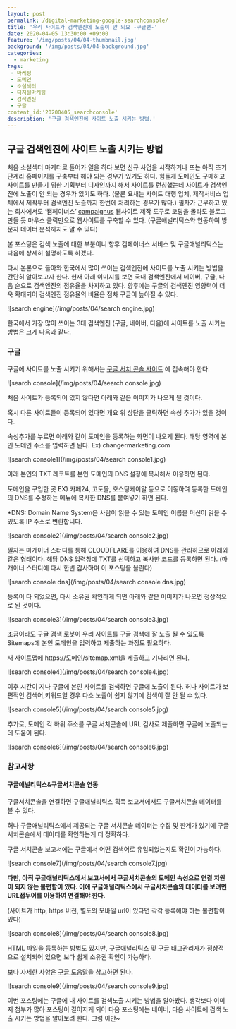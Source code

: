 ```yaml
---
layout: post
permalink: /digital-marketing-google-searchconsole/
title: '우리 사이트가 검색엔진에 노출이 안 되요 -구글편-'
date: 2020-04-05 13:30:00 +09:00
feature: '/img/posts/04/04-thumbnail.jpg'
background: '/img/posts/04/04-background.jpg'
categories:
  - marketing
tags:
 - 마케팅
 - 도메인
 - 소셜섹터
 - 디지털마케팅
 - 검색엔진
 - 구글
content_id:'20200405_searchconsole'  
description: '구글 검색엔진에 사이트 노출 시키는 방법.'
---
```


## 구글 검색엔진에 사이트 노출 시키는 방법



처음 소셜섹터 마케터로 들어가 일을 하다 보면 신규 사업을 시작하거나 또는 아직 초기 단계라 홈페이지를 구축부터 해야 되는 경우가 있기도 하다. 힘들게 도메인도 구매하고 사이트를 만들기 위한 기획부터 디자인까지 해서 사이트를 런칭했는데 사이트가 검색엔진에 노출이 안 되는 경우가 있기도 하다. (물론 요새는 사이트 대행 업체, 제작서비스 업체에서 제작부터 검색엔진 노출까지 한번에 처리하는 경우가 많다.) 필자가 근무하고 있는 회사에서도 ‘캠페이너스’ [campaignus](https://campaignus.do/) 웹사이트 제작 도구로 코딩을 몰라도 블로그 만들 듯 마우스 클릭만으로 웹사이트를 구축할 수 있다. (구글애널리틱스와 연동하여 방문자 데이터 분석까지도 알 수 있다)



본 포스팅은 검색 노출에 대한 부분이니 향후 캠페이너스 서비스 및 구글애널리틱스는 다음에 상세히 설명하도록 하겠다.



다시 본론으로 돌아와 한국에서 많이 쓰이는 검색엔진에 사이트를 노출 시키는 방법을 간단히 알아보고자 한다. 현재 아래 이미지를 보면 국내 검색엔진에서 네이버, 구글, 다음 순으로 검색엔진의 점유율을 차지하고 있다. 향후에는 구글의 검색엔진 영향력이 더욱 확대되어 검색엔진 점유율의 비율은 점차 구글이 높아질 수 있다.

![search engine](/img/posts/04/search engine.jpg)



한국에서 가장 많이 쓰이는 3대 검색엔진 (구글, 네이버, 다음)에 사이트를 노출 시키는 방법은 크게 다음과 같다.



### 구글

구글에 사이트를 노출 시키기 위해서는 [구글 서치 콘솔 사이트](https://search.google.com/search-console/about?hl=ko) 에 접속해야 한다.

![search console](/img/posts/04/search console.jpg)

처음 사이트가 등록되어 있지 않다면 아래와 같은 이미지가 나오게 될 것이다.

혹시 다른 사이트들이 등록되어 있다면 개요 위 상단을 클릭하면 속성 추가가 있을 것이다.

속성추가를 누르면 아래와 같이 도메인을 등록하는 화면이 나오게 된다. 해당 영역에 본인 도메인 주소를 입력하면 된다. Ex) changermarketing.com

![search console1](/img/posts/04/search console1.jpg)

아래 본인의 TXT 레코트를 본인 도메인의 DNS 설정에 복사해서 이용하면 된다.

도메인을 구입한 곳 EX) 카페24, 고도몰, 호스팅케이알 등으로 이동하여 등록한 도메인의 DNS를 수정하는 메뉴에 복사한 DNS를 붙여넣기 하면 된다.

*DNS: Domain Name System은 사람이 읽을 수 있는 도메인 이름을 머신이 읽을 수 있도록 IP 주소로 변환합니다.

![search console2](/img/posts/04/search console2.jpg)

필자는 마개이너 스터디를 통해 CLOUDFLARE를 이용하여 DNS를 관리하므로 아래와 같은 형태이다. 해당 DNS 입력창에 TXT를 선택하고 복사한 코드를 등록하면 된다. (마개이너 스터디에 다시 한번 감사하며 이 포스팅을 올린다)

![search console dns](/img/posts/04/search console dns.jpg)



등록이 다 되었으면, 다시 소유권 확인하게 되면 아래와 같은 이미지가 나오면 정상적으로 된 것이다.

 ![search console3](/img/posts/04/search console3.jpg)

조금이라도 구글 검색 로봇이 우리 사이트를 구글 검색에 잘 노출 될 수 있도록 Sitemaps에 본인 도메인을 입력하고 제출하는 과정도 필요하다.

새 사이트맵에 https://도메인/sitemap.xml을 제출하고 기다리면 된다.

 ![search console4](/img/posts/04/search console4.jpg)

이후 시간이 지나 구글에 본인 사이트를 검색하면 구글에 노출이 된다. 허나 사이트가 보편적인 검색어,키워드일 경우 다소 노출이 쉽지 않기에 검색이 잘 안 될 수 있다.

 ![search console5](/img/posts/04/search console5.jpg)

추가로, 도메인 각 하위 주소를 구글 서치콘솔에 URL 검사로 제출하면 구글에 노출되는데 도움이 된다.

 ![search console6](/img/posts/04/search console6.jpg)

### 참고사항

#### 구글애널리틱스&구글서치콘솔 연동

구글서치콘솔을 연결하면 구글애널리틱스 획득 보고서에서도 구글서치콘솔 데이터를 볼 수 있다.

허나 구글애널리틱스에서 제공되는 구글 서치콘솔 데이터는 수집 및 한계가 있기에 구글 서치콘솔에서 데이터를 확인하는게 더 정확하다.

구글 서치콘솔 보고서에는 구글에서 어떤 검색어로 유입되었는지도 확인이 가능하다.

 ![search console7](/img/posts/04/search console7.jpg)

**다만, 아직 구글애널리틱스에서 보고서에서 구글서치콘솔의 도메인 속성으로 연결 지원이 되지 않는 불편함이 있다. 이에 구글애널리틱스에서 구글서치콘솔의 데이터를 보려면 URL접두어를 이용하여 연결해야 한다.**

(사이트가 http, https 버전, 별도의 모바일 url이 있다면 각각 등록해야 하는 불편함이 있다)

 ![search console8](/img/posts/04/search console8.jpg)

HTML 파일을 등록하는 방법도 있지만, 구글애널리틱스 및 구글 태그관리자가 정상적으로 설치되어 있으면 보다 쉽게 소유권 확인이 가능하다.

보다 자세한 사항은 [구글 도움말](https://support.google.com/webmasters/answer/9008080?hl=ko)을 참고하면 된다.

  ![search console9](/img/posts/04/search console9.jpg)

이번 포스팅에는 구글에 내 사이트를 검색노출 시키는 방법을 알아봤다. 생각보다 이미지 첨부가 많아 포스팅이 길어지게 되어 다음 포스팅에는 네이버, 다음 사이트에 검색 노출 시키는 방법을 알아보려 한다. 그럼 이만~
